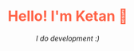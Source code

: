 <h1 align="center" style="color:#ff6347;">Hello! I'm Ketan 👋</h1>
<p align="center"><i>I do development :)</i></p>
